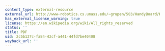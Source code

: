 ```yaml
---
content_type: external-resource
external_url: http://www-robotics.cs.umass.edu/~grupen/503/HandyBoard/HandyBoardManual.pdf
has_external_license_warning: true
license: https://en.wikipedia.org/wiki/All_rights_reserved
status: ''
title: PDF
uid: 2c5b137c-fa84-42cf-a441-44fd7be40408
wayback_url: ''
---
```

